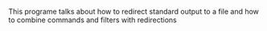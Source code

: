 This programe talks about how to redirect standard output to a file and how to combine commands and filters with redirections
